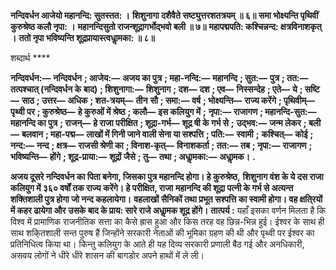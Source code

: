 **नन्दिवर्धन आजेयो महानन्दि: सुतस्तत: ।** **शिशुनागा दशैवैते सष्ट्युत्तरशतत्रयम् ॥ ६॥** **समा भोक्ष्यन्ति पृथिवीं कुरुश्रेष्ठ कलौ नृपा: ।** **महानन्दिसुतो राजन्शूद्रागर्भोद्भवो बली ॥ ७॥** **महापद्मपति: कश्चिन्नन्द: क्षत्रविनाशकृत् ।** **ततो नृपा भविष्यन्ति शूद्रप्रायास्त्वधाॢमका: ॥ ८॥** 

शब्दार्थ **** 

**नन्दिवर्धन:—** **नन्दिवर्धन** **; आजेय:—** **अजय का पुत्र** **; महा-नन्दि:—** **महानन्दि** **; सुत:—** **पुत्र** **; तत:—** **तत्पश्चात् (नन्दिवर्धन के** **बाद)** **; शिशुनागा:—** **शिशुनाग** **; दश—** **दश** **; एव—** **निस्सन्देह** **; एते—** **ये** **; सष्टि—** **साठ** **; उत्तर—** **अधिक** **; शत-त्रयम्—** **तीन** **सौ** **; समा:—** **वर्ष** **; भोक्ष्यन्ति—** **राज्य करेंगे** **; पृथिवीम्—** **पृथ्वी पर** **; कुरुश्रेष्ठ—** **हे कुरुओं में श्रेष्ठ** **; कलौ—** **इस कलियुग में** **;** **नृपा:—** **राजागण** **; महानन्दि-सुत:—** **महानन्दि का पुत्र** **; राजन्—** **हे राजा परीक्षित** **; शूद्रा-गर्भ—** **शूद्र षी के गर्भ से** **;** **उद्भव:—** **जन्म लेकर** **; बली—** **बलवान** **; महा-पद्म—** **लाखों में गिनी जाने वाली सेना या सश्पत्ति** **; पति:—** **स्वामी** **;** **कश्चित्—** **कोई** **; नन्द:—** **नन्द** **; क्षत्र—** **राजसी श्रेणी का** **; विनाश-कृत्—** **विनाशकर्ता** **; तत:—** **तब** **; नृपा:—** **राजागण** **;** **भविष्यन्ति—** **होंगे** **; शूद्र-प्राया:—** **शूद्रों जैसे** **; तु—** **तथा** **; अधाॢमका:—** **अधाॢमक।** **.** 

**अजय दूसरे नन्दिवर्धन का पिता बनेगा, जिसका पुत्र महानन्दि होगा। हे कुरुश्रेष्ठ,** **शिशुनाग वंश के ये दस राजा कलियुग में ३६० वर्षों तक राज्य करेंगे। हे परीक्षित, राजा** **महानन्दि की शूद्रा पत्नी के गर्भ से अत्यन्त शक्तिशाली पुत्र होगा जो नन्द कहलायेगा।** **वहलाखों सैनिकों तथा प्रभूत सश्पत्ति का स्वामी होगा। वह क्षति्रयों में कहर ढायेगा और** **उसके बाद के प्राय: सारे राजे अधाॢमक शूद्र होंगे।** **तात्पर्य :** यहाँ इसका वर्णन मिलता है कि विश्व में प्रामाणिक राजनीतिक सत्ता का कैसे ह्रास हुआ और किस तरह वह छिन्न-भिन्न हुई। ईश्वर के साथ ही साथ शकि्तशाली सन्त पुरुष हैं जिन्होंने सरकारी नेताओं की भूमिका ग्रहण की थी और पृथ्वी पर ईश्वर का प्रतिनिधित्व किया था। किन्तु कलियुग के आते ही यह दिव्य सरकारी प्रणाली बैठ गई और अनधिकारी, असवय लोगों ने धीरे धीरे शासन की बागडोर अपने हाथों में ले ली।  